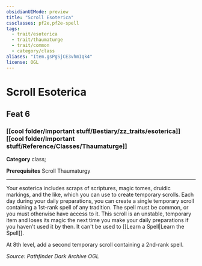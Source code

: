 ```yaml
---
obsidianUIMode: preview
title: "Scroll Esoterica"
cssclasses: pf2e,pf2e-spell
tags:
  - trait/esoterica
  - trait/thaumaturge
  - trait/common
  - category/class
aliases: "Item.gsPgSjCE3vhmIqk4"
license: OGL
---
```

# Scroll Esoterica
## Feat 6
### [[cool folder/Important stuff/Bestiary/zz_traits/esoterica]][[cool folder/Important stuff/Reference/Classes/Thaumaturge]]

**Category** class; 



**Prerequisites** Scroll Thaumaturgy
* * *
Your esoterica includes scraps of scriptures, magic tomes, druidic markings, and the like, which you can use to create temporary scrolls. Each day during your daily preparations, you can create a single temporary scroll containing a 1st-rank spell of any tradition. The spell must be common, or you must otherwise have access to it. This scroll is an unstable, temporary item and loses its magic the next time you make your daily preparations if you haven't used it by then. It can't be used to [[Learn a Spell|Learn the Spell]].

At 8th level, add a second temporary scroll containing a 2nd-rank spell.

*Source: Pathfinder Dark Archive*
*OGL*